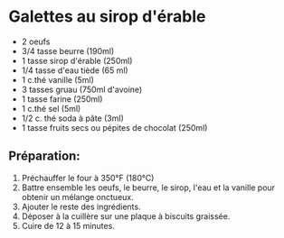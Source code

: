 # Galettes au sirop d'érable

- 2 oeufs
- 3/4 tasse beurre (190ml)
- 1 tasse sirop d'érable (250ml)
- 1/4 tasse d'eau tiède (65 ml)
- 1 c.thé vanille (5ml)
- 3 tasses gruau (750ml d'avoine)
- 1 tasse farine (250ml)
- 1 c.thé sel (5ml)
- 1/2 c. thé soda à pâte (3ml)
- 1 tasse fruits secs ou pépites de chocolat (250ml)

## Préparation:

1. Préchauffer le four à 350°F (180°C)
2. Battre ensemble les oeufs, le beurre, le sirop, l'eau et la vanille pour obtenir un mélange onctueux.
3. Ajouter le reste des ingrédients.
4. Déposer à la cuillère sur une plaque à biscuits graissée.
5. Cuire de 12 à 15 minutes.